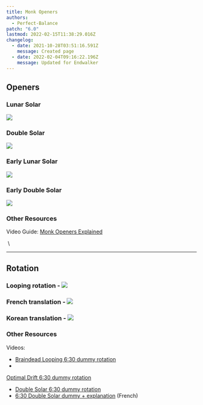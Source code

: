 ```yaml
---
title: Monk Openers
authors:
  - Perfect-Balance
patch: "6.0"
lastmod: 2022-02-15T11:38:29.016Z
changelog:
  - date: 2021-10-28T03:51:16.591Z
    message: Created page
  - date: 2022-02-04T09:16:22.196Z
    message: Updated for Endwalker
---
```

## Openers

### Lunar Solar
![](https://i.imgur.com/srvYnTD.png)

### Double Solar
![](https://i.imgur.com/W2t6mG6.png)

### Early Lunar Solar
![](https://i.imgur.com/JuWVG3L.png)

### Early Double Solar
![](https://i.imgur.com/0E1FKUw.png)

### Other Resources
Video Guide: [Monk Openers Explained](https://youtu.be/JbLJQKIFJQs)

&nbsp;\

---

## Rotation

### Looping rotation -  ![](https://cdn.discordapp.com/attachments/916516650466025543/922746168851726366/unknown.png)

### French translation - ![](https://cdn.discordapp.com/attachments/895060190506913802/925839536477589564/Guide_visuel_Monk_6.0_traduit.png)

### Korean translation - ![](https://cdn.discordapp.com/attachments/917663279126552576/925809066406727750/6.0_monk_braindead_cheatsheet.png)


### Other Resources

Videos: 
* [Braindead Looping 6:30 dummy rotation](https://youtu.be/c4JlsvC4VIg)
* [Optimal Drift 6:30 dummy rotation](https://youtu.be/suUrxb3CohQ)
* [Double Solar 6:30 dummy rotation](https://youtu.be/Aqpt0aqC5z0)
* [6:30 Double Solar dummy + explanation](https://youtu.be/L-wrn2P7M_M) (French)